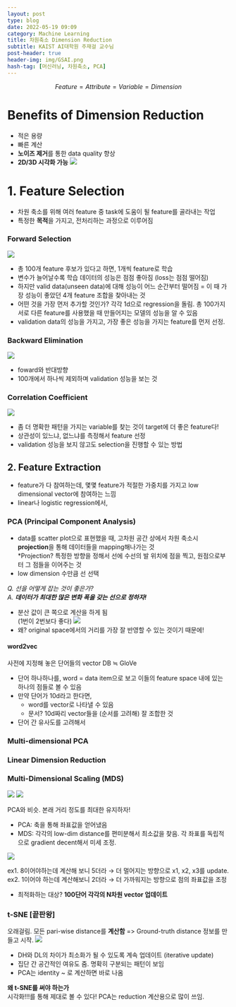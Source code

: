 ```yaml
---
layout: post
type: blog
date: 2022-05-19 09:09
category: Machine Learning
title: 차원축소 Dimension Reduction
subtitle: KAIST AI대학원 주재걸 교수님
post-header: true
header-img: img/GSAI.png
hash-tag: [머신러닝, 차원축소, PCA]
---
```


$$Feature = Attribute = Variable = Dimension$$
# Benefits of Dimension Reduction
- 적은 용량
- 빠른 계산
- **노이즈 제거**를 통한 data quality 향상
- **2D/3D 시각화 가능**
![](./img/img1.png)


# 1. Feature Selection
- 차원 축소를 위해 여러 feature 중 task에 도움이 될 feature를 골라내는 작업
- 특정한 **목적**을 가지고, 전처리하는 과정으로 이루어짐

### Forward Selection
![](./img/img2.png)

- 총 100개 feature 후보가 있다고 하면, 1개씩 feature로 학습
- 변수가 늘어날수록 학습 데이터의 성능은 점점 좋아짐 (loss는 점점 떨어짐)
- 하지만 valid data(unseen data)에 대해 성능이 어느 순간부터 떨어짐 = 이 때 가장 성능이 좋았던 4개 feature 조합을 찾아내는 것
- 어떤 것을 가장 먼저 추가할 것인가? 각각 1d으로 regression을 돌림. 총 100가지 서로 다른 feature를 사용했을 때 만들어지는 모델의 성능을 알 수 있음
- validation data의 성능을 가지고, 가장 좋은 성능을 가지는 feature를 먼저 선정.

### Backward Elimination
![](./img/img3.png)

- foward와 반대방향
- 100개에서 하나씩 제외하며 validation 성능을 보는 것

### Correlation Coefficient
![](./img/img4.png)

- 좀 더 명확한 패턴을 가지는 variable를 찾는 것이 target에 더 좋은 feature다!
- 상관성이 있느냐, 없느냐를 측정해서 feature 선정
- validation 성능을 보지 않고도 selection을 진행할 수 있는 방법


## 2. Feature Extraction
- feature가 다 참여하는데, 몇몇 feature가 적절한 가중치를 가지고 low dimensional vector에 참여하는 느낌
- linear나 logistic regression에서, 

### PCA (Principal Component Analysis)
- data를 scatter plot으로 표현했을 때, 고차원 공간 상에서 차원 축소시 **projection**을 통해 데이터들을 mapping해나가는 것   
*Projection? 특정한 방향을 정해서 선에 수선의 발 위치에 점을 찍고, 원점으로부터 그 점들을 이어주는 것
- low dimension 수만큼 선 선택

*Q. 선을 어떻게 잡는 것이 좋은가?*  
*A. **데이터가 최대한 많은 변화 폭을 갖는 선으로 정하자!***
- 분산 값이 큰 쪽으로 계산을 하게 됨  
(1번이 2번보다 좋다)
![](./img/img5.png)
- 왜? original space에서의 거리를 가장 잘 반영할 수 있는 것이기 때문에!

#### word2vec
사전에 지정해 놓은 단어들의 vector DB ≒ GloVe
- 단어 하나하나를, word = data item으로 보고 이들의 feature space 내에 있는 하나의 점들로 볼 수 있음
- 만약 단어가 10d라고 한다면,
    - word를 vector로 나타낼 수 있음
    - 문서? 10d짜리 vector들을 (순서를 고려해) 잘 조합한 것
- 단어 간 유사도를 고려해서 

### Multi-dimensional PCA

### Linear Dimension Reduction


### Multi-Dimensional Scaling (MDS)
![](./img/img6.png)
![](./img/img7.png)

PCA와 비슷. 본래 거리 정도를 최대한 유지하자!

- PCA: 축을 통해 좌표값을 얻어냈음
- MDS: 각각의 low-dim distance를 편미분해서 최소값을 찾음. 각 좌표를 독립적으로 gradient decent해서 미세 조정.

![](./img/img8.png)
<!-- <img src = ./img/img8.png width="60%" align="center"> -->

ex1. 8이어야하는데 계산해 보니 5더라 → 더 멀어지는 방향으로 x1, x2, x3를 update.   
ex2. 1이어야 하는데 계산해보니 2더라 → 더 가까워지는 방향으로 점의 좌표값을 조정
- 최적화하는 대상? **100단어 각각의 N차원 vector 업데이트**


### t-SNE [끝판왕]
오래걸림. 모든 pari-wise distance를 **계산함** => Ground-truth distance 정보를 만들고 시작.
![](./img/img9.png)
- DH와 DL의 차이가 최소화가 될 수 있도록 계속 업데이트 (iterative update)
- 집단 간 공간적인 여유도 줌. 명확히 구분되는 패턴이 보임
- PCA는 identity ~ 로 계산하면 바로 나옴

**왜 t-SNE를 써야 하는가**  
시각화!!!를 통해 제대로 볼 수 있다!
PCA는 reduction 계산용으로 많이 쓰임.